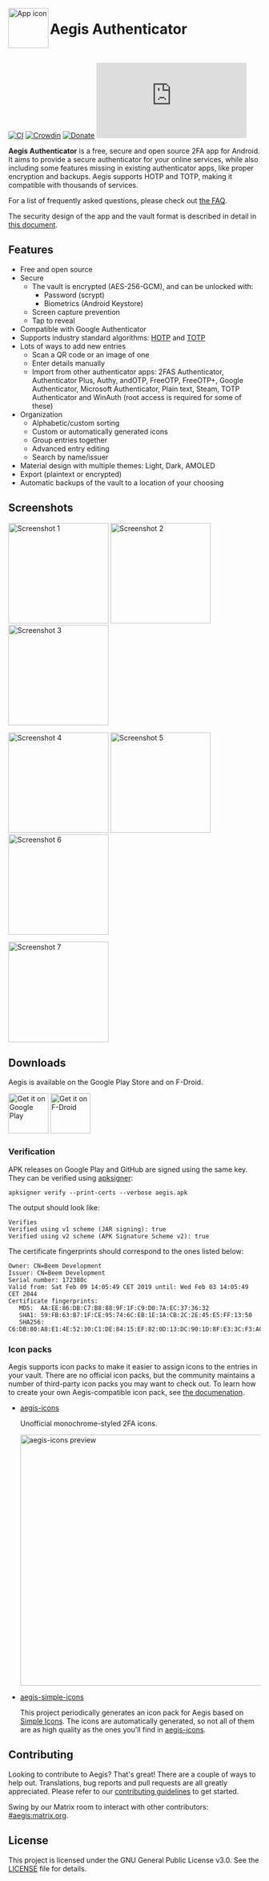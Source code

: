 <img align="left" width="80" height="80" src="metadata/en-US/images/icon.png"
alt="App icon">

# Aegis Authenticator

<br>

[![CI](https://img.shields.io/github/workflow/status/beemdevelopment/Aegis/build/master)](https://github.com/beemdevelopment/Aegis/actions/workflows/build-app-workflow.yaml?query=branch%3Amaster) [![Crowdin](https://badges.crowdin.net/aegis-authenticator/localized.svg)](https://crowdin.com/project/aegis-authenticator) [![Donate](https://img.shields.io/badge/donate-buy%20us%20a%20beer-%23FF813F)](https://www.buymeacoffee.com/beemdevelopment) [![Matrix](https://img.shields.io/matrix/aegis:matrix.org?color=blue)](https://matrix.to/#/#aegis:matrix.org)

__Aegis Authenticator__ is a free, secure and open source 2FA app for Android.
It aims to provide a secure authenticator for your online services, while also
including some features missing in existing authenticator apps, like proper
encryption and backups. Aegis supports HOTP and TOTP, making it compatible with
thousands of services.

For a list of frequently asked questions, please check out [the FAQ](FAQ.md).

The security design of the app and the vault format is described in detail in
[this document](docs/vault.md).

## Features

- Free and open source
- Secure
  - The vault is encrypted (AES-256-GCM), and can be unlocked with:
    - Password (scrypt)
    - Biometrics (Android Keystore)
  - Screen capture prevention
  - Tap to reveal
- Compatible with Google Authenticator
- Supports industry standard algorithms:
  [HOTP](https://tools.ietf.org/html/rfc4226) and
  [TOTP](https://tools.ietf.org/html/rfc6238)
- Lots of ways to add new entries
  - Scan a QR code or an image of one
  - Enter details manually
  - Import from other authenticator apps: 2FAS Authenticator, Authenticator
    Plus, Authy, andOTP, FreeOTP, FreeOTP+, Google Authenticator, Microsoft
    Authenticator, Plain text, Steam, TOTP Authenticator and WinAuth (root
    access is required for some of these)
- Organization
  - Alphabetic/custom sorting
  - Custom or automatically generated icons
  - Group entries together
  - Advanced entry editing
  - Search by name/issuer
- Material design with multiple themes: Light, Dark, AMOLED
- Export (plaintext or encrypted)
- Automatic backups of the vault to a location of your choosing

## Screenshots

[<img width=200 alt="Screenshot 1"
src="metadata/en-US/images/phoneScreenshots/screenshot1.png?raw=true">](metadata/en-US/images/phoneScreenshots/screenshot1.png?raw=true)
[<img width=200 alt="Screenshot 2"
src="metadata/en-US/images/phoneScreenshots/screenshot2.png?raw=true">](/metadata/en-US/images/phoneScreenshots/screenshot2.png?raw=true)
[<img width=200 alt="Screenshot 3"
src="metadata/en-US/images/phoneScreenshots/screenshot3.png?raw=true">](/metadata/en-US/images/phoneScreenshots/screenshot3.png?raw=true)

[<img width=200 alt="Screenshot 4"
src="metadata/en-US/images/phoneScreenshots/screenshot4.png?raw=true">](metadata/en-US/images/phoneScreenshots/screenshot4.png?raw=true)
[<img width=200 alt="Screenshot 5"
src="metadata/en-US/images/phoneScreenshots/screenshot5.png?raw=true">](metadata/en-US/images/phoneScreenshots/screenshot5.png?raw=true)
[<img width=200 alt="Screenshot 6"
src="metadata/en-US/images/phoneScreenshots/screenshot6.png?raw=true">](metadata/en-US/images/phoneScreenshots/screenshot6.png?raw=true)

[<img width=200 alt="Screenshot 7"
src="metadata/en-US/images/phoneScreenshots/screenshot7.png?raw=true">](metadata/en-US/images/phoneScreenshots/screenshot7.png?raw=true)

## Downloads

Aegis is available on the Google Play Store and on F-Droid.

[<img height=80 alt="Get it on Google Play"
src="https://play.google.com/intl/en_us/badges/images/generic/en-play-badge.png"
/>](http://play.google.com/store/apps/details?id=com.beemdevelopment.aegis)
[<img height="80" alt="Get it on F-Droid"
src="https://fdroid.gitlab.io/artwork/badge/get-it-on.png"
/>](https://f-droid.org/app/com.beemdevelopment.aegis)
      
### Verification

APK releases on Google Play and GitHub are signed using the same key. They can
be verified using
[apksigner](https://developer.android.com/studio/command-line/apksigner.html#options-verify):

```
apksigner verify --print-certs --verbose aegis.apk
```

The output should look like:

```
Verifies
Verified using v1 scheme (JAR signing): true
Verified using v2 scheme (APK Signature Scheme v2): true
```

The certificate fingerprints should correspond to the ones listed below:

```
Owner: CN=Beem Development
Issuer: CN=Beem Development
Serial number: 172380c
Valid from: Sat Feb 09 14:05:49 CET 2019 until: Wed Feb 03 14:05:49 CET 2044
Certificate fingerprints:
   MD5:  AA:EE:86:DB:C7:B8:88:9F:1F:C9:D0:7A:EC:37:36:32
   SHA1: 59:FB:63:B7:1F:CE:95:74:6C:EB:1E:1A:CB:2C:2E:45:E5:FF:13:50
   SHA256: C6:DB:80:A8:E1:4E:52:30:C1:DE:84:15:EF:82:0D:13:DC:90:1D:8F:E3:3C:F3:AC:B5:7B:68:62:D8:58:A8:23
```

### Icon packs

Aegis supports icon packs to make it easier to assign icons to the entries in
your vault. There are no official icon packs, but the community maintains a
number of third-party icon packs you may want to check out. To learn how to
create your own Aegis-compatible icon pack, see [the
documenation](docs/iconpacks.md).

- [aegis-icons](https://github.com/aegis-icons/aegis-icons)

  Unofficial monochrome-styled 2FA icons.

  [<img width=500 alt="aegis-icons preview"
  src="https://raw.githubusercontent.com/aegis-icons/aegis-icons/master/showcase.png">](https://github.com/aegis-icons/aegis-icons)

- [aegis-simple-icons](https://github.com/alexbakker/aegis-simple-icons)

  This project periodically generates an icon pack for Aegis based on [Simple
  Icons](https://simpleicons.org/). The icons are automatically generated, so
  not all of them are as high quality as the ones you'll find in
  [aegis-icons](https://github.com/aegis-icons/aegis-icons).

## Contributing

Looking to contribute to Aegis? That's great! There are a couple of ways to help
out. Translations, bug reports and pull requests are all greatly appreciated.
Please refer to our [contributing guidelines](CONTRIBUTING.md) to get started.

Swing by our Matrix room to interact with other contributors:
[#aegis:matrix.org](https://matrix.to/#/#aegis:matrix.org).

## License

This project is licensed under the GNU General Public License v3.0. See the
[LICENSE](LICENSE) file for details.

